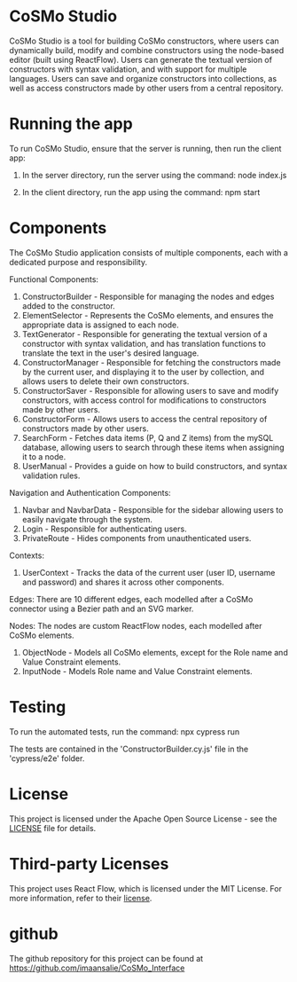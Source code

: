 # CoSMo Studio

CoSMo Studio is a tool for building CoSMo constructors, where users can dynamically build, modify and combine constructors using the node-based editor (built using ReactFlow). Users can generate the textual version of constructors with syntax validation, and with support for multiple languages. Users can save and organize constructors into collections, as well as access constructors made by other users from a central repository.

# Running the app
To run CoSMo Studio, ensure that the server is running, then run the client app:
1. In the server directory, run the server using the command:
    node index.js

2. In the client directory, run the app using the command:
    npm start

# Components

The CoSMo Studio application consists of multiple components, each with a dedicated purpose and responsibility.

Functional Components:

1. ConstructorBuilder - Responsible for managing the nodes and edges added to the constructor.
2. ElementSelector - Represents the CoSMo elements, and ensures the appropriate data is assigned to each node.
3. TextGenerator - Responsible for generating the textual version of a constructor with syntax validation, and has translation functions to translate the text in the user's desired language.
4. ConstructorManager - Responsible for fetching the constructors made by the current user, and displaying it to the user by collection, and allows users to delete their own constructors.
5. ConstructorSaver - Responsible for allowing users to save and modify constructors, with access control for modifications to constructors made by other users.
6. ConstructorForm - Allows users to access the central repository of constructors made by other users.
7. SearchForm - Fetches data items (P, Q and Z items) from the mySQL database, allowing users to search through these items when assigning it to a node.
8. UserManual - Provides a guide on how to build constructors, and syntax validation rules.

Navigation and Authentication Components:
1. Navbar and NavbarData - Responsible for the sidebar allowing users to easily navigate through the system.
2. Login - Responsible for authenticating users.
3. PrivateRoute - Hides components from unauthenticated users.

Contexts:
1. UserContext - Tracks the data of the current user (user ID, username and password) and shares it across other components.

Edges:
There are 10 different edges, each modelled after a CoSMo connector using a Bezier path and an SVG marker.

Nodes:
The nodes are custom ReactFlow nodes, each modelled after CoSMo elements.
1. ObjectNode - Models all CoSMo elements, except for the Role name and Value Constraint elements.
2. InputNode - Models Role name and Value Constraint elements.

# Testing
To run the automated tests, run the command:
    npx cypress run

The tests are contained in the 'ConstructorBuilder.cy.js' file in the 'cypress/e2e' folder.

# License
This project is licensed under the Apache Open Source License - see the [LICENSE](./LICENSE) file for details.

# Third-party Licenses
This project uses React Flow, which is licensed under the MIT License. For more information, refer to their [license](https://github.com/wbkd/react-flow/blob/main/LICENSE).

# github
The github repository for this project can be found at https://github.com/imaansalie/CoSMo_Interface 
